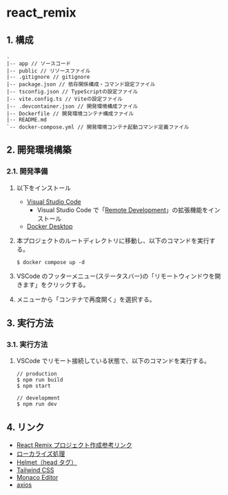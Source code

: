 # react_remix

## 1. 構成

```shell-session
.
|-- app // ソースコード
|-- public // リソースファイル
|-- .gitignore // gitignore
|-- package.json // 依存関係構成・コマンド設定ファイル
|-- tsconfig.json // TypeScriptの設定ファイル
|-- vite.config.ts // Viteの設定ファイル
|-- .devcontainer.json // 開発環境構成ファイル
|-- Dockerfile // 開発環境コンテナ構成ファイル
|-- README.md
`-- docker-compose.yml // 開発環境コンテナ起動コマンド定義ファイル
```

## 2. 開発環境構築

### 2.1. 開発準備

1. 以下をインストール

   - [Visual Studio Code](https://code.visualstudio.com/download)
     - Visual Studio Code で「[Remote Development](https://code.visualstudio.com/docs/remote/remote-overview)」の拡張機能をインストール
   - [Docker Desktop](https://www.docker.com/products/docker-desktop/)

2. 本プロジェクトのルートディレクトリに移動し、以下のコマンドを実行する。

   ```shell-session
   $ docker compose up -d
   ```

3. VSCode のフッターメニュー(ステータスバー)の「リモートウィンドウを開きます」をクリックする。

4. メニューから「コンテナで再度開く」を選択する。

## 3. 実行方法

### 3.1. 実行方法

1. VSCode でリモート接続している状態で、以下のコマンドを実行する。

   ```shell-session
   // production
   $ npm run build
   $ npm start

   // development
   $ npm run dev
   ```

## 4. リンク

- [React Remix プロジェクト作成参考リンク](https://remix.run/docs/en/main/tutorials/jokes)
- [ローカライズ処理](https://github.com/sergiodxa/remix-i18next?tab=readme-ov-file)
- [Helmet（head タグ）](https://www.npmjs.com/package/react-helmet-async)
- [Tailwind CSS](https://tailwindcss.com/docs/guides/create-react-app)
- [Monaco Editor](https://github.com/suren-atoyan/monaco-react#readme)
- [axios](https://axios-http.com/docs/intro)
